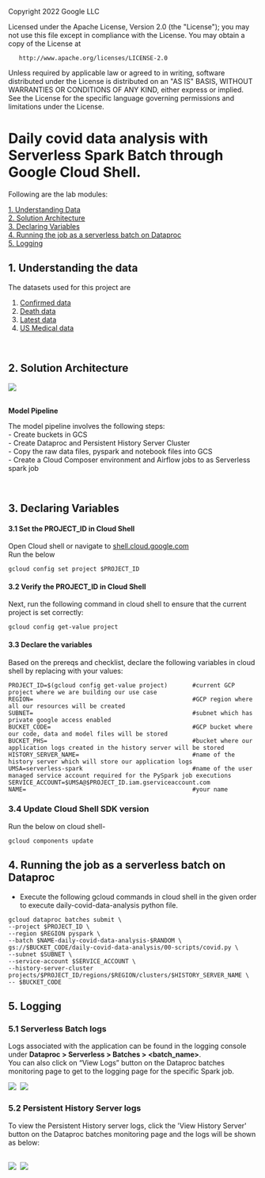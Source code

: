 <!---->
  Copyright 2022 Google LLC
 
  Licensed under the Apache License, Version 2.0 (the "License");
  you may not use this file except in compliance with the License.
  You may obtain a copy of the License at
 
       http://www.apache.org/licenses/LICENSE-2.0
 
  Unless required by applicable law or agreed to in writing, software
  distributed under the License is distributed on an "AS IS" BASIS,
  WITHOUT WARRANTIES OR CONDITIONS OF ANY KIND, either express or implied.
  See the License for the specific language governing permissions and
  limitations under the License.
 <!---->

# Daily covid data analysis with Serverless Spark Batch through Google Cloud Shell.

Following are the lab modules:

[1. Understanding Data](05a-daily-covid-data-analysis-gcloud-execution.md#1-understanding-the-data)<br>
[2. Solution Architecture](05a-daily-covid-data-analysis-gcloud-execution.md#2-solution-architecture)<br>
[3. Declaring Variables](05a-daily-covid-data-analysis-gcloud-execution.md#3-declaring-variables)<br>
[4. Running the job as a serverless batch on Dataproc](05a-daily-covid-data-analysis-gcloud-execution.md#4-running-the-job-as-a-serverless-batch-on-dataproc)<br>
[5. Logging](05a-daily-covid-data-analysis-gcloud-execution.md#5-logging)<br>

## 1. Understanding the data 

The datasets used for this project are 


1. [Confirmed data](01-datasets/confirmed_df.csv) <br>
2. [Death data](01-datasets/death_df.csv)<br>
3. [Latest data](01-datasets/latest_data.csv)<br>
4. [US Medical data](01-datasets/us_medical_data.csv)<br>


<br>

## 2. Solution Architecture

<kbd>
<img src=images/Flow_of_Resources.jpeg />
</kbd>

<br>
<br>

**Model Pipeline**

The model pipeline involves the following steps: <br>
	- Create buckets in GCS <br>
	- Create Dataproc and Persistent History Server Cluster <br>
	- Copy the raw data files, pyspark and notebook files into GCS <br>
	- Create a Cloud Composer environment and Airflow jobs to as Serverless spark job <br>
	
<br>


## 3. Declaring Variables

#### 3.1 Set the PROJECT_ID in Cloud Shell

Open Cloud shell or navigate to [shell.cloud.google.com](https://shell.cloud.google.com)<br>
Run the below
```
gcloud config set project $PROJECT_ID

```

####  3.2 Verify the PROJECT_ID in Cloud Shell

Next, run the following command in cloud shell to ensure that the current project is set correctly:

```
gcloud config get-value project
```

####  3.3 Declare the variables

Based on the prereqs and checklist, declare the following variables in cloud shell by replacing with your values:


```
PROJECT_ID=$(gcloud config get-value project)       #current GCP project where we are building our use case
REGION=                                             #GCP region where all our resources will be created
SUBNET=                                             #subnet which has private google access enabled
BUCKET_CODE=                                        #GCP bucket where our code, data and model files will be stored
BUCKET_PHS=                                         #bucket where our application logs created in the history server will be stored
HISTORY_SERVER_NAME=                                #name of the history server which will store our application logs
UMSA=serverless-spark                               #name of the user managed service account required for the PySpark job executions
SERVICE_ACCOUNT=$UMSA@$PROJECT_ID.iam.gserviceaccount.com
NAME=                                               #your name
```
### 3.4 Update Cloud Shell SDK version

Run the below on cloud shell-

```
gcloud components update

```

## 4.  Running the job as a serverless batch on Dataproc

* Execute the following gcloud commands in cloud shell in the given order to execute daily-covid-data-analysis python file.


```
gcloud dataproc batches submit \
--project $PROJECT_ID \
--region $REGION pyspark \
--batch $NAME-daily-covid-data-analysis-$RANDOM \
gs://$BUCKET_CODE/daily-covid-data-analysis/00-scripts/covid.py \
--subnet $SUBNET \
--service-account $SERVICE_ACCOUNT \
--history-server-cluster projects/$PROJECT_ID/regions/$REGION/clusters/$HISTORY_SERVER_NAME \
-- $BUCKET_CODE

```

## 5. Logging

### 5.1 Serverless Batch logs

Logs associated with the application can be found in the logging console under
**Dataproc > Serverless > Batches > <batch_name>**.
<br> You can also click on “View Logs” button on the Dataproc batches monitoring page to get to the logging page for the specific Spark job.

<kbd>
<img src=/images/image10.png />
</kbd>

<kbd>
<img src=/images/image11.png />
</kbd>

<br>

### 5.2 Persistent History Server logs

To view the Persistent History server logs, click the 'View History Server' button on the Dataproc batches monitoring page and the logs will be shown as below:

<br>

<kbd>
<img src=/images/image12.png />
</kbd>

<kbd>
<img src=/images/image13.png />
</kbd>

<br>